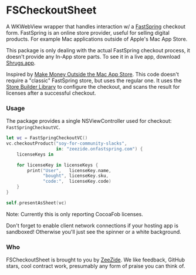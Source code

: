 # FSCheckoutSheet

A WKWebView wrapper that handles interaction w/ a [FastSpring](https://fastspring.com)
checkout form.
FastSpring is an online store provider, useful for selling digital products. For example
Mac applications outside of Apple's Mac App Store.

This package is only dealing with the actual FastSpring checkout process,
it doesn't provide any In-App store parts.
To see it in a live app, download [Shrugs.app](https://shrugs.app).

Inspired by 
[Make Money Outside the Mac App Store](https://christiantietze.de/books/make-money-outside-mac-app-store-fastspring/).
This code doesn't require a "classic" FastSpring store, but uses the regular one.
It uses the 
[Store Builder Library](https://fastspring.com/branded-checkout/store-builder-library/)
to configure the checkout,
and scans the result for licenses after a successful checkout.

### Usage

The package provides a single NSViewController used for checkout: 
`FastSpringCheckoutVC`.

```swift
let vc = FastSpringCheckoutVC()
vc.checkoutProduct("soy-for-community-slacks",
                   in: "zeezide.onfastspring.com") {
    licenseKeys in

    for licenseKey in licenseKeys {
        print("User",   licenseKey.name,
              "bought", licenseKey.sku,
              "code:",  licenseKey.code)
    }
}

self.presentAsSheet(vc)
```

Note: Currently this is only reporting CocoaFob licenses.

Don't forget to enable client network connections if your hosting app is sandboxed!
Otherwise you'll just see the spinner or a white background.

### Who

FSCheckoutSheet is brought to you by [ZeeZide](https://zeezide.de).
We like feedback, GitHub stars, cool contract work, 
presumably any form of praise you can think of.
